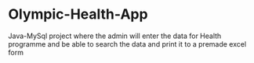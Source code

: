 # Olympic-Health-App
Java-MySql project where the admin will enter the data for Health programme and be able to search the data and print it to a premade excel form 
